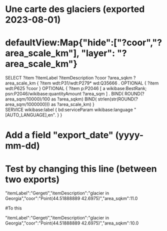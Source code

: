 # Une carte des glaciers (exported 2023-08-01)

# defaultView:Map{"hide":["?coor","?area_scale_km"], "layer": "?area_scale_km"}

SELECT ?item ?itemLabel ?itemDescription ?coor ?area_sqkm ?area_scale_km
{
 ?item wdt:P31/wdt:P279* wd:Q35666 .
    OPTIONAL { ?item wdt:P625 ?coor }
    OPTIONAL { ?item p:P2046 [ a wikibase:BestRank; psn:P2046/wikibase:quantityAmount ?area_sqm ] . 
              BIND( ROUND(?area_sqm/10000)/100 as ?area_sqkm)
              BIND( strlen(str(ROUND(?area_sqm/1000000))) as ?area_scale_km)
             }  
 SERVICE wikibase:label { bd:serviceParam wikibase:language "[AUTO_LANGUAGE],en". }
}

# Add a field "export_date" (yyyy-mm-dd)

# Test by changing this line (between two exports)

"itemLabel":"Gergeti","itemDescription":"glacier in Georgia","coor":"Point(44.51888889 42.6975)","area_sqkm":11.0

#To this

"itemLabel":"Gergeti","itemDescription":"glacier in Georgia","coor":"Point(44.51888889 42.6975)","area_sqkm":10.0
